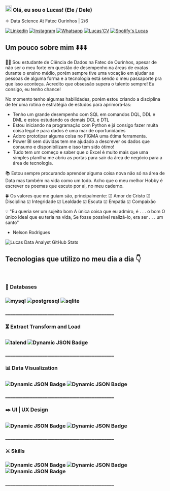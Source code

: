 ###  <img src="https://user-images.githubusercontent.com/31570331/115619477-4a629400-a2ca-11eb-9b77-335a74feda93.gif" style="max-width: 100%; display: inline-block;" data-target="animated-image.originalImage" width= 20px> Olá, eu sou o Lucas! (Ele / Dele)
⚛️ Data Science At Fatec Ourinhos | 2/6

[![Linkedin](https://img.shields.io/badge/LinkedIn-0077B5?style=flat&logo=linkedin&logoColor=white)](https://www.linkedin.com/in/lucas-data-analyst/) [![Instagram](https://img.shields.io/badge/Instagram-E4405F?style=flat&logo=instagram&logoColor=white)](https://www.instagram.com/luquinhas.adriano?igsh=MWJlOTJoZm41bG1rZA%3D%3D&utm_source=qr) [![Whatsapp](https://img.shields.io/badge/WhatsApp-25D366?style=flat&logo=whatsapp&logoColor=white)](https://api.whatsapp.com/send?phone=+5514998755704&text=Oi!%20vi%20seu%20perfil,%20no%20Github/Linkedin.%20Podemos%20Conversar?) [![Lucas'CV](https://img.shields.io/badge/Lucas'CV-2B579A?style=flat&logo=microsoft-word&logoColor=white)](https://www.linkedin.com/in/lucas-data-analyst/overlay/1706074331538/single-media-viewer/?profileId=ACoAACvbaCgBYmLno7bRLLqy6uZjqfrPvJ1ynIA)
[![Spotify's Lucas](https://img.shields.io/badge/Spotify-1ED760?&style=flat&logo=spotify&logoColor=white)](https://open.spotify.com/user/lucassantos_skyfall)

## Um pouco sobre mim ⬇️⬇️⬇️

👨‍💼 Sou estudante de Ciência de Dados na Fatec de Ourinhos, apesar de não ser o meu forte em questão de desempenho na áreas de exatas durante o ensino médio, porém sempre tive uma vocação em ajudar as pessoas de alguma forma e a tecnologia está sendo o meu passaporte pra que isso aconteça. Acredito que obsessão supera o talento sempre! Eu consigo, eu tenho chance!

No momento tenho algumas habilidades, porém estou criando a disciplina de ter uma rotina e estratégia de estudos para aprimorá-las:
- Tenho um grande desempenho com SQL em comandos DQL, DDL e DML e estou estudando os demais DCL e DTL
- Estou iniciando na programação com Python e já consigo fazer muita coisa legal e para dados é uma mar de oportunidades
- Adoro prototipar alguma coisa no FIGMA uma ótima ferramenta.
- Power BI sem dúvidas tem me ajudado a descrever os dados que consumo e disponibilizam e isso tem sido ótimo!
- Tudo tem um começo e saber que o Excel é muito mais que uma simples planilha me abriu as portas para sair da área de negócio para a área de tecnologia.

📚 Estou sempre procurando aprender alguma coisa nova não só na área de Data mas também na vida como um todo. Acho que o meu melhor Hobby é escrever os poemas que escuto por ai, no meu caderno.

🍀 Os valores que me guiam são, principalmente:
☑ Amor de Cristo
☑ Disciplina
☑ Integridade
☑ Lealdade
☑ Escuta
☑ Empatia
☑ Compaixão

💡 "Eu queria ser um sujeito bom
 A única coisa que eu admiro, é . . . o bom
 O único ideal que eu teria na vida,
 Se fosse possível realizá-lo,
 era ser . . . um santo"
 - Nelson Rodrigues

![Lucas Data Analyst GitHub Stats](https://github-readme-stats.vercel.app/api?username=lucas-santos-data-analyst&show_icons=true&theme=tokyonight)


## Tecnologias que utilizo no meu dia a dia 👇


<div style="display: inline_block"><br/>
    <h3>💽 Databases<h3>
    <img align="center" alt="mysql" src="https://img.shields.io/badge/MySQL-005C84?style=flat&logo=mysql&logoColor=white"/>
    <img align="center" alt="postgresql" src="https://img.shields.io/badge/PostgreSQL-316192?style=flat&logo=postgresql&logoColor=white"/>
    <img align="center" alt="sqlite" src="https://img.shields.io/badge/SQLite-07405E?style=flat&logo=sqlite&logoColor=white"/>
    <p>____________________________________________<p>
    <h3>⏳ Extract Transform and Load <h3>
    <img align="center" alt="talend" src="https://img.shields.io/badge/Talend-FF6D70?style=flat&amp;logo=Talend&amp;&logoColor=white"/>
    <img align="center" alt="Dynamic JSON Badge" src="https://img.shields.io/badge/-Power%20Query-F2C811?style=flat&amp;logo=Power-Query&amp;logoColor=black">
    <p>____________________________________________<p>
    <h3>📊 Data Visualization <h3>
    <img align="center" alt="Dynamic JSON Badge" src="https://img.shields.io/badge/-Power%20BI-F2C811?style=flat&amp;logo=Power-BI&amp;logoColor=black">
    <img align="center" alt="Dynamic JSON Badge" src="https://img.shields.io/badge/Google%20Sheets-34A853?style=flat&logo=google-sheets&logoColor=white">
    <p>____________________________________________<p>
    <h3>✒️ UI | UX Design <h3>
    <img align="center" alt="Dynamic JSON Badge" src="https://img.shields.io/badge/Figma-F24E1E?style=flat&logo=figma&logoColor=white">
    <img align="center" alt="Dynamic JSON Badge" src="https://img.shields.io/badge/Canva-%2300C4CC.svg?&style=flat&logo=Canva&logoColor=white">
    <p>____________________________________________<p>
    <h3>⚔️ Skills <h3>
    <img align="center" alt="Dynamic JSON Badge" src="https://img.shields.io/badge/Python-3776AB?style=flat&logo=python&logoColor=white">
    <img align="center" alt="Dynamic JSON Badge" src="https://img.shields.io/badge/R-276DC3?style=flat&logo=r&logoColor=white">
    <img align="center" alt="Dynamic JSON Badge" src="https://img.shields.io/badge/Google_Cloud-4285F4?style=flat&logo=google-cloud&logoColor=white">
    <p>____________________________________________<p>
</div>
